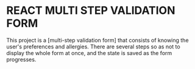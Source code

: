 # REACT MULTI STEP VALIDATION FORM

This project is a [multi-step validation form] that consists of knowing the user's preferences and allergies. There are several steps so as not to display the whole form at once, and the state is saved as the form progresses.